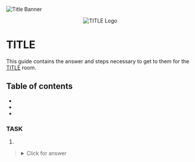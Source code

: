 ![Title Banner](https://tryhackme.com/img/banners/default_tryhackme.png)

<p align="center">
   <img src="https://github.com/Kevinovitz/TryHackMe_Writeups/blob/main/NAME/_Cover.png" alt="TITLE Logo">
</p>

# TITLE

This guide contains the answer and steps necessary to get to them for the [TITLE](https://tryhackme.com/room/NAME) room.

## Table of contents

- [](#)
- [](#)
- [](#)

### TASK



1. 

   

   ><details><summary>Click for answer</summary></details>
